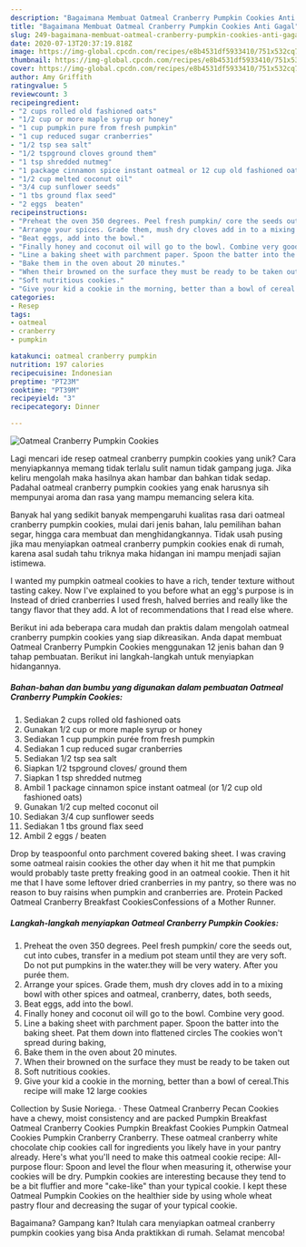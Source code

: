 ```yaml
---
description: "Bagaimana Membuat Oatmeal Cranberry Pumpkin Cookies Anti Gagal"
title: "Bagaimana Membuat Oatmeal Cranberry Pumpkin Cookies Anti Gagal"
slug: 249-bagaimana-membuat-oatmeal-cranberry-pumpkin-cookies-anti-gagal
date: 2020-07-13T20:37:19.818Z
image: https://img-global.cpcdn.com/recipes/e8b4531df5933410/751x532cq70/oatmeal-cranberry-pumpkin-cookies-recipe-main-photo.jpg
thumbnail: https://img-global.cpcdn.com/recipes/e8b4531df5933410/751x532cq70/oatmeal-cranberry-pumpkin-cookies-recipe-main-photo.jpg
cover: https://img-global.cpcdn.com/recipes/e8b4531df5933410/751x532cq70/oatmeal-cranberry-pumpkin-cookies-recipe-main-photo.jpg
author: Amy Griffith
ratingvalue: 5
reviewcount: 3
recipeingredient:
- "2 cups rolled old fashioned oats"
- "1/2 cup or more maple syrup or honey"
- "1 cup pumpkin pure from fresh pumpkin"
- "1 cup reduced sugar cranberries"
- "1/2 tsp sea salt"
- "1/2 tspground cloves ground them"
- "1 tsp shredded nutmeg"
- "1 package cinnamon spice instant oatmeal or 12 cup old fashioned oats"
- "1/2 cup melted coconut oil"
- "3/4 cup sunflower seeds"
- "1 tbs ground flax seed"
- "2 eggs  beaten"
recipeinstructions:
- "Preheat the oven 350 degrees. Peel fresh pumpkin/ core the seeds out, cut into cubes, transfer in a medium pot steam until they are very soft. Do not put pumpkins in the water.they will be very watery. After you purée them."
- "Arrange your spices. Grade them, mush dry cloves add in to a mixing bowl with other spices and oatmeal, cranberry, dates, both seeds,"
- "Beat eggs, add into the bowl."
- "Finally honey and coconut oil will go to the bowl. Combine very good."
- "Line a baking sheet with parchment paper. Spoon the batter into the baking sheet. Pat them down into flattened circles The cookies won&#39;t spread during baking,"
- "Bake them in the oven about 20 minutes."
- "When their browned on the surface they must be ready to be taken out"
- "Soft nutritious cookies."
- "Give your kid a cookie in the morning, better than a bowl of cereal.This recipe will make 12 large cookies"
categories:
- Resep
tags:
- oatmeal
- cranberry
- pumpkin

katakunci: oatmeal cranberry pumpkin 
nutrition: 197 calories
recipecuisine: Indonesian
preptime: "PT23M"
cooktime: "PT39M"
recipeyield: "3"
recipecategory: Dinner

---
```



![Oatmeal Cranberry Pumpkin Cookies](https://img-global.cpcdn.com/recipes/e8b4531df5933410/751x532cq70/oatmeal-cranberry-pumpkin-cookies-recipe-main-photo.jpg)

Lagi mencari ide resep oatmeal cranberry pumpkin cookies yang unik? Cara menyiapkannya memang tidak terlalu sulit namun tidak gampang juga. Jika keliru mengolah maka hasilnya akan hambar dan bahkan tidak sedap. Padahal oatmeal cranberry pumpkin cookies yang enak harusnya sih mempunyai aroma dan rasa yang mampu memancing selera kita.

Banyak hal yang sedikit banyak mempengaruhi kualitas rasa dari oatmeal cranberry pumpkin cookies, mulai dari jenis bahan, lalu pemilihan bahan segar, hingga cara membuat dan menghidangkannya. Tidak usah pusing jika mau menyiapkan oatmeal cranberry pumpkin cookies enak di rumah, karena asal sudah tahu triknya maka hidangan ini mampu menjadi sajian istimewa.

I wanted my pumpkin oatmeal cookies to have a rich, tender texture without tasting cakey. Now I&#39;ve explained to you before what an egg&#39;s purpose is in Instead of dried cranberries I used fresh, halved berries and really like the tangy flavor that they add. A lot of recommendations that I read else where.


Berikut ini ada beberapa cara mudah dan praktis dalam mengolah oatmeal cranberry pumpkin cookies yang siap dikreasikan. Anda dapat membuat Oatmeal Cranberry Pumpkin Cookies menggunakan 12 jenis bahan dan 9 tahap pembuatan. Berikut ini langkah-langkah untuk menyiapkan hidangannya.

<!--inarticleads1-->

##### Bahan-bahan dan bumbu yang digunakan dalam pembuatan Oatmeal Cranberry Pumpkin Cookies:

1. Sediakan 2 cups rolled old fashioned oats
1. Gunakan 1/2 cup or more maple syrup or honey
1. Sediakan 1 cup pumpkin purée from fresh pumpkin
1. Sediakan 1 cup reduced sugar cranberries
1. Sediakan 1/2 tsp sea salt
1. Siapkan 1/2 tspground cloves/ ground them
1. Siapkan 1 tsp shredded nutmeg
1. Ambil 1 package cinnamon spice instant oatmeal (or 1/2 cup old fashioned oats)
1. Gunakan 1/2 cup melted coconut oil
1. Sediakan 3/4 cup sunflower seeds
1. Sediakan 1 tbs ground flax seed
1. Ambil 2 eggs / beaten


Drop by teaspoonful onto parchment covered baking sheet. I was craving some oatmeal raisin cookies the other day when it hit me that pumpkin would probably taste pretty freaking good in an oatmeal cookie. Then it hit me that I have some leftover dried cranberries in my pantry, so there was no reason to buy raisins when pumpkin and cranberries are. Protein Packed Oatmeal Cranberry Breakfast CookiesConfessions of a Mother Runner. 

<!--inarticleads2-->

##### Langkah-langkah menyiapkan Oatmeal Cranberry Pumpkin Cookies:

1. Preheat the oven 350 degrees. Peel fresh pumpkin/ core the seeds out, cut into cubes, transfer in a medium pot steam until they are very soft. Do not put pumpkins in the water.they will be very watery. After you purée them.
1. Arrange your spices. Grade them, mush dry cloves add in to a mixing bowl with other spices and oatmeal, cranberry, dates, both seeds,
1. Beat eggs, add into the bowl.
1. Finally honey and coconut oil will go to the bowl. Combine very good.
1. Line a baking sheet with parchment paper. Spoon the batter into the baking sheet. Pat them down into flattened circles The cookies won&#39;t spread during baking,
1. Bake them in the oven about 20 minutes.
1. When their browned on the surface they must be ready to be taken out
1. Soft nutritious cookies.
1. Give your kid a cookie in the morning, better than a bowl of cereal.This recipe will make 12 large cookies


Collection by Susie Noriega. · These Oatmeal Cranberry Pecan Cookies have a chewy, moist consistency and are packed Pumpkin Breakfast Oatmeal Cranberry Cookies Pumpkin Breakfast Cookies Pumpkin Oatmeal Cookies Pumpkin Cranberry Cranberry. These oatmeal cranberry white chocolate chip cookies call for ingredients you likely have in your pantry already. Here&#39;s what you&#39;ll need to make this oatmeal cookie recipe: All-purpose flour: Spoon and level the flour when measuring it, otherwise your cookies will be dry. Pumpkin cookies are interesting because they tend to be a bit fluffier and more &#34;cake-like&#34; than your typical cookie. I kept these Oatmeal Pumpkin Cookies on the healthier side by using whole wheat pastry flour and decreasing the sugar of your typical cookie. 

Bagaimana? Gampang kan? Itulah cara menyiapkan oatmeal cranberry pumpkin cookies yang bisa Anda praktikkan di rumah. Selamat mencoba!
